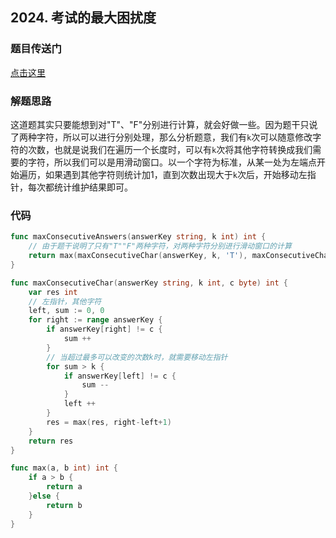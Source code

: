 ## 2024. 考试的最大困扰度

### 题目传送门

[点击这里](https://leetcode-cn.com/problems/maximize-the-confusion-of-an-exam/)

### 解题思路

这道题其实只要能想到对"T"、"F"分别进行计算，就会好做一些。因为题干只说了两种字符，所以可以进行分别处理，那么分析题意，我们有`k`次可以随意修改字符的次数，也就是说我们在遍历一个长度时，可以有`k`次将其他字符转换成我们需要的字符，所以我们可以是用滑动窗口。以一个字符为标准，从某一处为左端点开始遍历，如果遇到其他字符则统计加1，直到次数出现大于`k`次后，开始移动左指针，每次都统计维护结果即可。

### 代码

```go
func maxConsecutiveAnswers(answerKey string, k int) int {
    // 由于题干说明了只有"T""F"两种字符，对两种字符分别进行滑动窗口的计算
    return max(maxConsecutiveChar(answerKey, k, 'T'), maxConsecutiveChar(answerKey, k, 'F'))
}

func maxConsecutiveChar(answerKey string, k int, c byte) int {
    var res int 
    // 左指针，其他字符
    left, sum := 0, 0
    for right := range answerKey {
        if answerKey[right] != c {
            sum ++
        }
        // 当超过最多可以改变的次数k时，就需要移动左指针
        for sum > k {
            if answerKey[left] != c {
                sum --
            }
            left ++
        }
        res = max(res, right-left+1)
    }
    return res
}

func max(a, b int) int {
    if a > b {
        return a
    }else {
        return b
    }
}

```